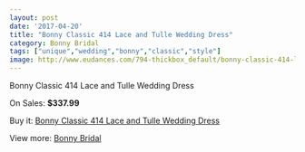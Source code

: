 ```yaml
---
layout: post
date: '2017-04-20'
title: "Bonny Classic 414 Lace and Tulle Wedding Dress"
category: Bonny Bridal
tags: ["unique","wedding","bonny","classic","style"]
image: http://www.eudances.com/794-thickbox_default/bonny-classic-414-lace-and-tulle-wedding-dress.jpg
---
```

Bonny Classic 414 Lace and Tulle Wedding Dress

On Sales: **$337.99**
<a href="https://www.eudances.com/en/bonny-bridal/266-bonny-classic-414-lace-and-tulle-wedding-dress.html"><amp-img layout="responsive" width="600" height="600" src="//www.eudances.com/794-thickbox_default/bonny-classic-414-lace-and-tulle-wedding-dress.jpg" alt="Bonny Classic 414 Lace and Tulle Wedding Dress 0" /></a>
<a href="https://www.eudances.com/en/bonny-bridal/266-bonny-classic-414-lace-and-tulle-wedding-dress.html"><amp-img layout="responsive" width="600" height="600" src="//www.eudances.com/795-thickbox_default/bonny-classic-414-lace-and-tulle-wedding-dress.jpg" alt="Bonny Classic 414 Lace and Tulle Wedding Dress 1" /></a>

Buy it: [Bonny Classic 414 Lace and Tulle Wedding Dress](https://www.eudances.com/en/bonny-bridal/266-bonny-classic-414-lace-and-tulle-wedding-dress.html "Bonny Classic 414 Lace and Tulle Wedding Dress")

View more: [Bonny Bridal](https://www.eudances.com/en/3-bonny-bridal "Bonny Bridal")